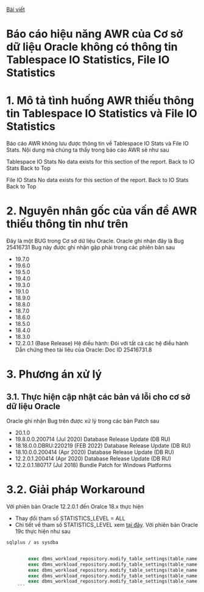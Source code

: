[Bài viết](https://wecommit.com.vn/courses/chuong-trinh-dao-tao-toi-uu-co-so-du-lieu-cao-cap/lesson/vip-xu-ly-loi-awr-thieu-thong-tin-tablespace-io-statistics-oracle-phien-ban-12c-toi-19c/)

# Báo cáo hiệu năng AWR của Cơ sở dữ liệu Oracle không có thông tin Tablespace IO Statistics, File IO Statistics

# 1. Mô tả tình huống AWR thiếu thông tin Tablespace IO Statistics và File IO Statistics

Báo cáo AWR không lưu được thông tin về Tablespace IO Stats và File IO Stats. Nội dung mà chúng ta thấy trong báo cáo AWR sẽ như sau

Tablespace IO Stats
No data exists for this section of the report. Back to IO Stats Back to Top

File IO Stats
No data exists for this section of the report. Back to IO Stats Back to Top

# 2. Nguyên nhân gốc của vấn đề AWR thiếu thông tin như trên

Đây là một BUG trong Cơ sở dữ liệu Oracle. Oracle ghi nhận đây là Bug 25416731 Bug này được ghi nhận gặp phải trong các phiên bản sau

- 19.7.0
- 19.6.0
- 19.5.0
- 19.4.0
- 19.3.0
- 19.1.0
- 18.9.0
- 18.8.0
- 18.7.0
- 18.6.0
- 18.5.0
- 18.4.0
- 18.3.0
- 12.2.0.1 (Base Release)
Hệ điều hành: Đói với tất cả các hệ điều hành Dẫn chứng theo tài liêu của Oracle: Doc ID 25416731.8

# 3. Phương án xử lý

## 3.1. Thực hiện cập nhật các bản vá lỗi cho cơ sở dữ liệu Oracle

Oracle ghi nhận Bug trên được xử lý trong các bản Patch sau

- 20.1.0
- 19.8.0.0.200714 (Jul 2020) Database Release Update (DB RU)
- 18.18.0.0.DBRU:220219 (FEB 2022) Database Release Update (DB RU)
- 18.10.0.0.200414 (Apr 2020) Database Release Update (DB RU)
- 12.2.0.1.200414 (Apr 2020) Database Release Update (DB RU)
- 12.2.0.1.180717 (Jul 2018) Bundle Patch for Windows Platforms

# 3.2. Giải pháp Workaround

Với phiên bản Oracle 12.2.0.1 đến Oralce 18.x thực hiện

- Thay đổi tham số STATISTICS_LEVEL = ALL
- Chi tiết về tham số STATISTICS_LEVEL xem [tại đây](https://docs.oracle.com/en/database/oracle/oracle-database/19/refrn/STATISTICS_LEVEL.html#GUID-16B23F95-8644-407A-A6C8-E85CADFA61FF).
Với phiên bản Oracle 19c thực hiện như sau

``` sh
sqlplus / as sysdba
```

``` SQL

        exec dbms_workload_repository.modify_table_settings(table_name  => 'WRH$_FILESTATXS', flush_level => 'TYPICAL');
        exec dbms_workload_repository.modify_table_settings(table_name  => 'WRH$_DATAFILE', flush_level => 'TYPICAL');
        exec dbms_workload_repository.modify_table_settings(table_name  => 'Tempfile Group', flush_level => 'TYPICAL');
        exec dbms_workload_repository.modify_table_settings(table_name  => 'WRH$_TEMPFILE', flush_level => 'TYPICAL');
        exec dbms_workload_repository.modify_table_settings(table_name  => 'WRH$_TEMPSTATXS', flush_level => 'TYPICAL');
    ```
